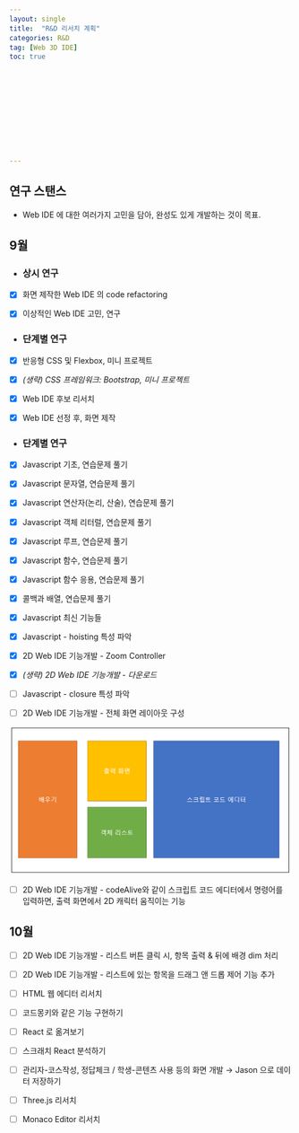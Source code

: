 ```yaml
---
layout: single
title:  "R&D 리서치 계획"
categories: R&D
tag: [Web 3D IDE]
toc: true 










---
```


## 연구 스탠스

- Web IDE 에 대한 여러가지 고민을 담아, 완성도 있게 개발하는 것이 목표.









## 9월

- ### 상시 연구

- [x] 화면 제작한 Web IDE 의 code refactoring

- [x] 이상적인 Web IDE 고민, 연구



- ### 단계별 연구

- [x] 반응형 CSS 및 Flexbox, 미니 프로젝트

- [x] *(생략) CSS 프레임워크: Bootstrap, 미니 프로젝트*

- [x] Web IDE 후보 리서치

- [x] Web IDE 선정 후, 화면 제작



- ### 단계별 연구

- [x] Javascript 기초, 연습문제 풀기

- [x] Javascript 문자열, 연습문제 풀기

- [x] Javascript 연산자(논리, 산술), 연습문제 풀기

- [x] Javascript 객체 리터럴, 연습문제 풀기

- [x] Javascript 루프, 연습문제 풀기

- [x] Javascript 함수, 연습문제 풀기

- [x] Javascript 함수 응용, 연습문제 풀기

- [x] 콜백과 배열, 연습문제 풀기

- [x] Javascript 최신 기능들

- [x] Javascript - hoisting 특성 파악

- [x] 2D Web IDE 기능개발 - Zoom Controller

- [x] *(생략) 2D Web IDE 기능개발 - 다운로드*

- [ ] Javascript - closure 특성 파악

- [ ] 2D Web IDE 기능개발 - 전체 화면 레이아웃 구성

![image-20220915162740776](../assets/img/image-20220915162740776.png)

- [ ] 2D Web IDE 기능개발 - codeAlive와 같이 스크립트 코드 에디터에서 명령어를 입력하면, 출력 화면에서 2D 캐릭터 움직이는 기능







## 10월

- [ ] 2D Web IDE 기능개발 - 리스트 버튼 클릭 시, 항목 출력 & 뒤에 배경 dim 처리
- [ ] 2D Web IDE 기능개발 - 리스트에 있는 항목을 드래그 앤 드롭 제어 기능 추가

- [ ] HTML 웹 에디터 리서치
- [ ] 코드몽키와 같은 기능 구현하기
- [ ] React 로 옮겨보기
- [ ] 스크래치 React 분석하기
- [ ] 관리자-코스작성, 정답체크 / 학생-콘텐츠 사용 등의 화면 개발 → Jason 으로 데이터 저장하기
- [ ] Three.js 리서치
- [ ] Monaco Editor 리서치




